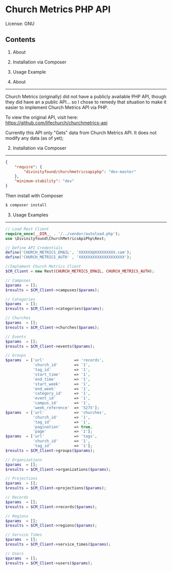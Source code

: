 Church Metrics PHP API
=================================================

License: GNU

Contents
--------
1. About
2. Installation via Composer
3. Usage Example

1. About
--------
Church Metrics (originally) did not have a publicly available PHP API, though they did have an a public API... so I chose to remedy that situation to make it easier to implement Church Metrics API via PHP.

To view the original API, visit here:
https://github.com/lifechurch/churchmetrics-api

Currently this API only "Gets" data from Church Metrics API. It does not modify any data (as of yet);

2. Installation via Composer
--------
```json
{
	"require": {
		"divinityfound/churchmetricsapiphp": "dev-master"
	},
	"minimum-stability": "dev"
}
```
Then install with Composer

```bash
$ composer install
```

3. Usage Examples
--------

```php
// Load Rest Client
require_once(__DIR__ . '/../vendor/autoload.php');
use \Divinityfound\ChurchMetricsApiPhp\Rest;

// Define API Credentials
define('CHURCH_METRICS_EMAIL', 'XXXXXX@XXXXXXXXX.com');
define('CHURCH_METRICS_AUTH' , 'XXXXXXXXXXXXXXXXXXXX');

//Implement Church Metrics Client
$CM_Client = new Rest(CHURCH_METRICS_EMAIL, CHURCH_METRICS_AUTH);

// Campuses
$params  = [];
$results = $CM_Client->campuses($params);

// Categories
$params  = [];
$results = $CM_Client->categories($params);

// Churches
$params  = [];
$results = $CM_Client->churches($params);

// Events
$params  = [];
$results = $CM_Client->events($params);

// Groups
$params  = ['url' 			  => 'records',
			'church_id'       => '1',
			'tag_id'          => '1',
			'start_time'      => '1',
			'end_time'        => '1',
			'start_week'      => '1',
			'end_week'        => '1',
			'category_id'     => '1',
			'event_id'        => '1',
			'campus_id'       => '1',
			'week_reference'  => '5275'];
$params  = ['url' 			  => 'churches',
			'church_id'       => '1',
			'tag_id'          => '1',
			'pagination'      => true,
			'page'            => '1'];
$params  = ['url'			  => 'tags',
			'church_id'       => '1',
			'tag_id'          => '1'];
$results = $CM_Client->groups($params);

// Organizations
$params  = [];
$results = $CM_Client->organizations($params);

// Projections
$params  = [];
$results = $CM_Client->projections($params);

// Records
$params  = [];
$results = $CM_Client->records($params);

// Regions
$params  = [];
$results = $CM_Client->regions($params);

// Service Times
$params  = [];
$results = $CM_Client->service_times($params);

// Users
$params  = [];
$results = $CM_Client->users($params);


```